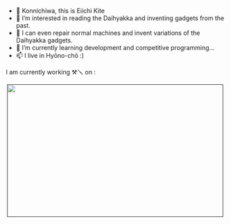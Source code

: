 - 👋 Konnichiwa, this is Eiichi Kite
- 👀 I’m interested in reading the Daihyakka and inventing gadgets from the past.
- 🌱 I can even repair normal machines and invent variations of the Daihyakka gadgets.
- 💞️ I’m currently learning development and competitive programming...
- 📫 I live in  Hyōno-chō :)

I am currently working ⚒️🪛 on :

<div align="center">

<a href=""><img src="" align="center" width="498" height="305" /></a>

</div> 

<!---
KiteretsuSaiSama/KiteretsuSaiSama is a ✨ special ✨ repository because its `README.md` (this file) appears on your GitHub profile.
You can click the Preview link to take a look at your changes.
--->


